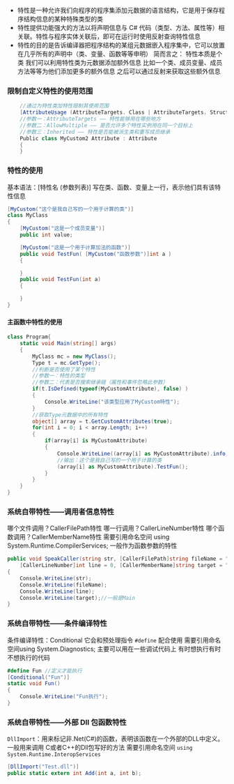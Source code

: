 - 特性是一种允许我们向程序的程序集添加元数据的语言结构，它是用于保存程序结构信息的某种特殊类型的类
- 特性提供功能强大的方法以将声明信息与 C# 代码（类型、方法、属性等）相关联。特性与程序实体关联后，即可在运行时使用反射查询特性信息
- 特性的目的是告诉编译器把程序结构的某组元数据嵌入程序集中，它可以放置在几乎所有的声明中（类、变量、函数等等申明）
简而言之：
	特性本质是个类
	我们可以利用特性类为元数据添加额外信息
	比如一个类、成员变量、成员方法等等为他们添加更多的额外信息
	之后可以通过反射来获取这些额外信息
### 限制自定义特性的使用范围
```cs
    //通过为特性类加特性限制其使用范围
    [AttributeUsage (AttributeTargets. Class | AttributeTargets. Struct, AllowMultiple = true, Inherited = true)]
    //参数一：AttributeTargets —— 特性能够用在哪些地方
    //参数二：AllowMultiple —— 是否允许多个特性实例用在同一个目标上
    //参数三：Inherited —— 特性是否能被派生类和重写成员继承
    Public class MyCustom2 Attribute : Attribute
    {
    }
```
### 特性的使用
基本语法：[特性名 (参数列表)]
写在类、函数、变量上一行，表示他们具有该特性信息
```cs
[MyCustom("这个是我自己写的一个用于计算的类")]
class MyClass
{
    [MyCustom("这是一个成员变量")]
    public int value;

    [MyCustom("这是一个用于计算加法的函数")]
    public void TestFun( [MyCustom("函数参数")]int a )
    {

    }
    public void TestFun(int a)
    {

    }
}
```
#### 主函数中特性的使用
```cs
class Program{
	static void Main(string[] args)
	{
		MyClass mc = new MyClass();
		Type t = mc.GetType();
		//判断是否使用了某个特性
 		//参数一：特性的类型
		//参数二：代表是否搜索继承链（属性和事件忽略此参数）
		if(t.IsDefined(typeof(MyCustomAttribute), false) )
		{
			Console.WriteLine("该类型应用了MyCustom特性");
		}
		//获取Type元数据中的所有特性
		object[] array = t.GetCustomAttributes(true);
		for(int i = 0; i < array.Length; i++)
		{
			if(array[i] is MyCustomAttribute)
			{
				Console.WriteLine((array[i] as MyCustomAttribute).info);
				//输出：这个是我自己写的一个用于计算的类
				(array[i] as MyCustomAttribute).TestFun();
			}
		}
	}
}
```

### 系统自带特性——调用者信息特性
哪个文件调用？CallerFilePath特性
哪一行调用？CallerLineNumber特性
哪个函数调用？CallerMemberName特性
需要引用命名空间 using System.Runtime.CompilerServices;
一般作为函数参数的特性
```cs
public void SpeakCaller(string str, [CallerFilePath]string fileName = "", 
    [CallerLineNumber]int line = 0, [CallerMemberName]string target = "")
{
    Console.WriteLine(str);
    Console.WriteLine(fileName);
    Console.WriteLine(line);
    Console.WriteLine(target);//一般是Main
}
```
### 系统自带特性——条件编译特性
条件编译特性：Conditional
它会和预处理指令 `#define` 配合使用
需要引用命名空间using System.Diagnostics;
主要可以用在一些调试代码上
有时想执行有时不想执行的代码
```cs
#define Fun //定义才能执行
[Conditional("Fun")]
static void Fun()
{
    Console.WriteLine("Fun执行");
}
```
### 系统自带特性——外部 Dll 包函数特性
`DllImport`：用来标记非.Net(C#)的函数，表明该函数在一个外部的DLL中定义。
一般用来调用 C或者C++的Dll包写好的方法
需要引用命名空间 `using System.Runtime.InteropServices`
```cs
[DllImport("Test.dll")]
public static extern int Add(int a, int b);
```

